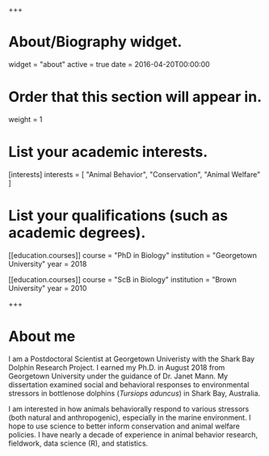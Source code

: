 +++
# About/Biography widget.
widget = "about"
active = true
date = 2016-04-20T00:00:00

# Order that this section will appear in.
weight = 1

# List your academic interests.
[interests]
  interests = [
    "Animal Behavior",
    "Conservation",
    "Animal Welfare"
  ]

# List your qualifications (such as academic degrees).
[[education.courses]]
  course = "PhD in Biology"
  institution = "Georgetown University"
  year = 2018

[[education.courses]]
  course = "ScB in Biology"
  institution = "Brown University"
  year = 2010
  
+++

# About me

I am a Postdoctoral Scientist at Georgetown Univeristy with the Shark Bay Dolphin Research Project. I earned my Ph.D. in August 2018 from Georgetown University under the guidance of Dr. Janet Mann. My dissertation examined social and behavioral responses to environmental stressors in bottlenose dolphins (*Tursiops aduncus*) in Shark Bay, Australia.

I am interested in how animals behaviorally respond to various stressors (both natural and anthropogenic), especially in the marine environment. I hope to use science to better inform conservation and animal welfare policies. I have nearly a decade of experience in animal behavior research, fieldwork, data science (R), and statistics.
